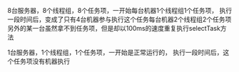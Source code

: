 
8台服务器，8个线程组，8个任务项，一开始每台机器1个线程组1个任务项，
执行一段时间后，变成了只有4台机器参与执行这个任务每台机器2个线程组2个任务项
另外的某一台虽然拿不到任务项，但是却以100ms的速度重复执行selectTask方法

1台服务器，1个线程组，1个任务项，一开始是正常运行的，
执行一段时间后，这个任务项没有机器执行